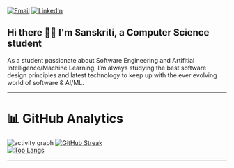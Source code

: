 [![Email](https://img.shields.io/badge/email-hi%40sanskritisaurabh907@gmail.com-EA4335.svg?style=flat-square&logo=minutemailer&logoColor=white&labelColor=3C3744)](mailto:sanskritisaurabh907@gmail.com)
[![LinkedIn](https://img.shields.io/badge/LinkedIn-0077B5?style=flat&logo=linkedin&logoColor=white)](https://www.linkedin.com/in/sanskriti-saurabh/)  

## Hi there 👋🏻 I'm **Sanskriti**, a Computer Science student
As a student passionate about Software Engineering and Artifitial Intelligence/Machine Learning, I’m always studying the best software design principles and latest technology to keep up with the ever evolving world of software & AI/ML.



---
# 📊 **GitHub Analytics**
![activity graph](https://github-readme-activity-graph.vercel.app/graph?username=SanskritiSaurabh&theme=github-compact&custom_title=SANSKRITI%20Activity%20Graph&hide_border=true)
[![GitHub Streak](https://streak-stats.demolab.com?user=SanskritiSaurabh&theme=dark&hide_border=true&date_format=j%20M%5B%20Y%5D)](https://git.io/streak-stats)  
[![Top Langs](https://github-readme-stats.vercel.app/api/top-langs/?username=SanskritiSaurabh&layout=compact&theme=dark&hide_border=true)](https://github.com/SanskritiSaurabh)  


---


